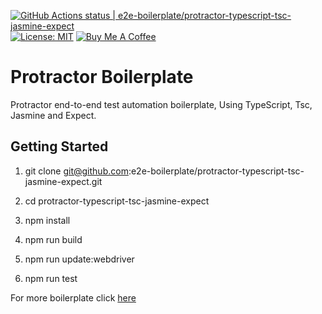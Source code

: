 [![GitHub Actions status | e2e-boilerplate/protractor-typescript-tsc-jasmine-expect](https://github.com/e2e-boilerplate/protractor-typescript-tsc-jasmine-expect/workflows/protractor-typescript-tsc-jasmine-expect/badge.svg)](https://github.com/e2e-boilerplate/protractor-typescript-tsc-jasmine-expect/actions?workflow=protractor-typescript-tsc-jasmine-expect) [![License: MIT](https://img.shields.io/badge/License-MIT-yellow.svg)](https://opensource.org/licenses/MIT) [![Buy Me A Coffee](https://img.shields.io/badge/buy-me%20coffee-orange)](https://www.buymeacoffee.com/xgirma)
    
# Protractor Boilerplate
    
Protractor end-to-end test automation boilerplate, Using TypeScript, Tsc, Jasmine and Expect.
    
## Getting Started
    
1. git clone git@github.com:e2e-boilerplate/protractor-typescript-tsc-jasmine-expect.git
    
2. cd protractor-typescript-tsc-jasmine-expect
    
3. npm install
    
4. npm run build
    
5. npm run update:webdriver
    
6. npm run test
    
    
For more boilerplate click [here](https://github.com/e2e-boilerplate/utils/blob/master/docs/implemented.md)